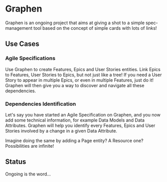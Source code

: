 # Graphen

Graphen is an ongoing project that aims at giving a shot
to a simple spec-management tool based on the concept of
simple cards with lots of links!

## Use Cases

### Agile Specifications

Use Graphen to create Features, Epics and User Stories entities.
Link Epics to Features, User Stories to Epics, but not just like
a tree! If you need a User Story to appear in multiple Epics, or
even in multiple Features, just do it! Graphen will then give
you a way to discover and navigate all these dependencies.

### Dependencies Identification

Let's say you have started an Agile Specification on Graphen,
and you now add some technical information, for example
Data Models and Data Attributes. Graphen will help you identify
every Features, Epics and User Stories involved by a change
in a given Data Attribute.

Imagine doing the same by adding a Page entity? A Resource one?
Possibilities are infinite!

## Status

Ongoing is the word...